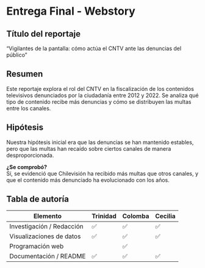 # Entrega Final - Webstory

## Título del reportaje
“Vigilantes de la pantalla: cómo actúa el CNTV ante las denuncias del público”

## Resumen
Este reportaje explora el rol del CNTV en la fiscalización de los contenidos televisivos denunciados por la ciudadanía entre 2012 y 2022. Se analiza qué tipo de contenido recibe más denuncias y cómo se distribuyen las multas entre los canales.

## Hipótesis
Nuestra hipótesis inicial era que las denuncias se han mantenido estables, pero que las multas han recaído sobre ciertos canales de manera desproporcionada.

**¿Se comprobó?**  
Sí, se evidenció que Chilevisión ha recibido más multas que otros canales, y que el contenido más denunciado ha evolucionado con los años.

## Tabla de autoría

| Elemento                  | Trinidad | Colomba | Cecilia |
|---------------------------|---------|--------------|--------------|
| Investigación / Redacción| ✅      | ✅            |        ✅      |
| Visualizaciones de datos | ✅      |        ✅      | ✅            |
| Programación web         |         | ✅            |           |
| Documentación / README   | ✅      | ✅            | ✅            |
